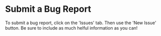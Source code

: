 # Submit a Bug Report

To submit a bug report, click on the 'Issues' tab. Then use the 'New Issue' button. Be sure to include as much helful information as you can!
